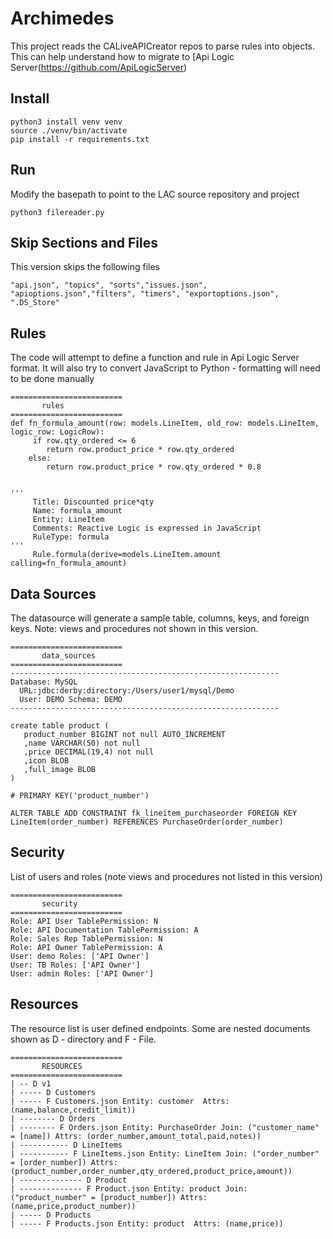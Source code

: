 # Archimedes

This project reads the CALiveAPICreator repos to parse rules into objects. This can help understand how to migrate to [Api Logic Server(https://github.com/ApiLogicServer)

## Install
```
python3 install venv venv
source ./venv/bin/activate
pip install -r requirements.txt
```

## Run
Modify the basepath to point to the LAC source repository and project
```
python3 filereader.py
```

## Skip Sections and Files
This version skips the following files
```
"api.json", "topics", "sorts","issues.json", "apioptions.json","filters", "timers", "exportoptions.json", ".DS_Store"
```

## Rules
The code will attempt to define a function and rule in Api Logic Server format. It will also try to convert JavaScript to Python - formatting will need to be done manually
```
=========================
       rules 
=========================
def fn_formula_amount(row: models.LineItem, old_row: models.LineItem, logic_row: LogicRow):
     if row.qty_ordered <= 6
        return row.product_price * row.qty_ordered
    else:
        return row.product_price * row.qty_ordered * 0.8


'''
     Title: Discounted price*qty
     Name: formula_amount
     Entity: LineItem
     Comments: Reactive Logic is expressed in JavaScript
     RuleType: formula
'''
     Rule.formula(derive=models.LineItem.amount calling=fn_formula_amount)

```


## Data Sources
The datasource will generate a sample table, columns, keys, and foreign keys. Note: views and procedures not shown in this version.
```
=========================
       data_sources 
=========================
------------------------------------------------------------
Database: MySQL 
  URL:jdbc:derby:directory:/Users/user1/mysql/Demo 
  User: DEMO Schema: DEMO
------------------------------------------------------------

create table product (
   product_number BIGINT not null AUTO_INCREMENT
   ,name VARCHAR(50) not null 
   ,price DECIMAL(19,4) not null 
   ,icon BLOB  
   ,full_image BLOB  
)

# PRIMARY KEY('product_number')

ALTER TABLE ADD CONSTRAINT fk_lineitem_purchaseorder FOREIGN KEY LineItem(order_number) REFERENCES PurchaseOrder(order_number)

```

## Security
List of users and roles (note views and procedures not listed in this version)
```
=========================
       security 
=========================
Role: API User TablePermission: N
Role: API Documentation TablePermission: A
Role: Sales Rep TablePermission: N
Role: API Owner TablePermission: A
User: demo Roles: ['API Owner']
User: TB Roles: ['API Owner']
User: admin Roles: ['API Owner']
```

## Resources
The resource list is user defined endpoints.  Some are nested documents shown as D - directory and F - File. 
```
=========================
       RESOURCES 
=========================
| -- D v1
| ----- D Customers
| ----- F Customers.json Entity: customer  Attrs: (name,balance,credit_limit)) 
| -------- D Orders
| -------- F Orders.json Entity: PurchaseOrder Join: ("customer_name" = [name]) Attrs: (order_number,amount_total,paid,notes)) 
| ----------- D LineItems
| ----------- F LineItems.json Entity: LineItem Join: ("order_number" = [order_number]) Attrs: (product_number,order_number,qty_ordered,product_price,amount)) 
| -------------- D Product
| -------------- F Product.json Entity: product Join: ("product_number" = [product_number]) Attrs: (name,price,product_number)) 
| ----- D Products
| ----- F Products.json Entity: product  Attrs: (name,price)) 

```